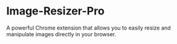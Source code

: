 # Image-Resizer-Pro
A powerful Chrome extension that allows you to easily resize and manipulate images directly in your browser.
